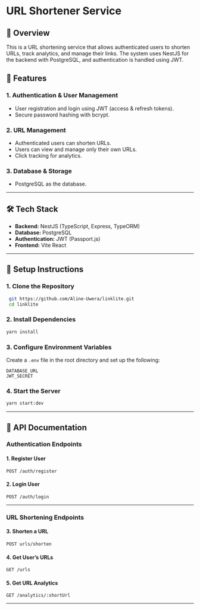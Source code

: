 # URL Shortener Service

## 📌 Overview
This is a URL shortening service that allows authenticated users to shorten URLs, track analytics, and manage their links. The system uses NestJS for the backend with PostgreSQL, and authentication is handled using JWT.

## 🚀 Features
### **1. Authentication & User Management**
- User registration and login using JWT (access & refresh tokens).
- Secure password hashing with bcrypt.

### **2. URL Management**
- Authenticated users can shorten URLs.
- Users can view and manage only their own URLs.
- Click tracking for analytics.

### **3. Database & Storage**
- PostgreSQL as the database.

---

## 🛠 Tech Stack
- **Backend:** NestJS (TypeScript, Express, TypeORM)
- **Database:** PostgreSQL
- **Authentication:** JWT (Passport.js)
- **Frontend:** Vite React 

---

## 🔧 Setup Instructions
### **1. Clone the Repository**
```sh
 git https://github.com/Aline-Uwera/linklite.git
 cd linklite
```

### **2. Install Dependencies**
```sh
yarn install
```

### **3. Configure Environment Variables**
Create a `.env` file in the root directory and set up the following:
```env
DATABASE_URL
JWT_SECRET
```

### **4. Start the Server**
```sh
yarn start:dev 
```

---

## 📌 API Documentation
### **Authentication Endpoints**

#### **1. Register User**
```http
POST /auth/register
```
#### **2. Login User**
```http
POST /auth/login
```

---

### **URL Shortening Endpoints**
#### **3. Shorten a URL**
```http
POST urls/shorten
```
#### **4. Get User’s URLs**
```http
GET /urls
```

#### **5. Get URL Analytics**
```http
GET /analytics/:shortUrl
```

---


